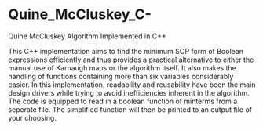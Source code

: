 # Quine_McCluskey_C-
Quine McCluskey Algorithm Implemented in C++

This C++ implementation aims to find the minimum SOP form of Boolean expressions efficiently and thus provides a practical alternative to either the manual use of Karnaugh maps or the algorithm itself. It also makes the handling of functions containing more than six variables considerably easier. In this implementation, readability and reusability have been the main design drivers while trying to avoid inefficiencies inherent in the algorithm. The code is equipped to read in a boolean function of minterms from a seperate file. The simplified function will then be printed to an output file of your choosing.

